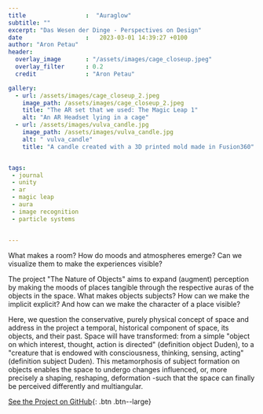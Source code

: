 ```yaml
---
title                 :  "Auraglow"
subtitle: ""
excerpt: "Das Wesen der Dinge - Perspectives on Design"
date                  :   2023-03-01 14:39:27 +0100
author: "Aron Petau"
header:
  overlay_image       : "/assets/images/cage_closeup.jpeg"
  overlay_filter      : 0.2
  credit              : "Aron Petau"

gallery:
  - url: /assets/images/cage_closeup_2.jpeg
    image_path: /assets/images/cage_closeup_2.jpeg
    title: "The AR set that we used: The Magic Leap 1"
    alt: "An AR Headset lying in a cage"
  - url: /assets/images/vulva_candle.jpg
    image_path: /assets/images/vulva_candle.jpg
    alt: " vulva_candle"
    title: "A candle created with a 3D printed mold made in Fusion360"


tags:
 - journal
 - unity
 - ar
 - magic leap
 - aura
 - image recognition
 - particle systems


---
```


What makes a room? 
How do moods and atmospheres emerge? 
Can we visualize them to make the experiences visible? 

The project "The Nature of Objects" aims to expand (augment) perception by making the moods of places tangible through the respective auras of the objects in the space. 
What makes objects subjects? 
How can we make the implicit explicit? 
And how can we make the character of a place visible? 

Here, we question the conservative, purely physical concept of space and address in the project a temporal, historical component of space, its objects, and their past. 
Space will have transformed: from a simple "object on which interest, thought, action is directed" (definition object Duden), to a "creature that is endowed with consciousness, thinking, sensing, acting" (definition subject Duden). 
This metamorphosis of subject formation on objects enables the space to undergo changes  influenced, or, more precisely a shaping, reshaping, deformation -such that the space can finally be perceived differently and multiangular.


[See the Project on GitHub](https://github.com/arontaupe/auraglow){: .btn .btn--large}



